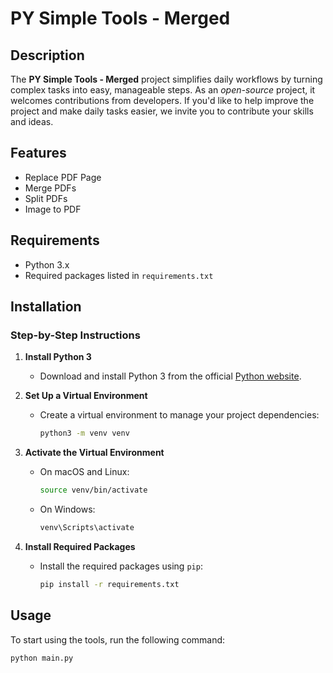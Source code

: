 # PY Simple Tools - Merged

## Description

The **PY Simple Tools - Merged** project simplifies daily workflows by turning complex tasks into easy, manageable steps. As an _open-source_ project, it welcomes contributions from developers. If you'd like to help improve the project and make daily tasks easier, we invite you to contribute your skills and ideas.

## Features

- Replace PDF Page
- Merge PDFs
- Split PDFs
- Image to PDF

## Requirements

- Python 3.x
- Required packages listed in `requirements.txt`

## Installation

### Step-by-Step Instructions

1. **Install Python 3**

   - Download and install Python 3 from the official [Python website](https://www.python.org/downloads/).

2. **Set Up a Virtual Environment**

   - Create a virtual environment to manage your project dependencies:
     ```bash
     python3 -m venv venv
     ```

3. **Activate the Virtual Environment**

   - On macOS and Linux:
     ```bash
     source venv/bin/activate
     ```
   - On Windows:
     ```bash
     venv\Scripts\activate
     ```

4. **Install Required Packages**
   - Install the required packages using `pip`:
     ```bash
     pip install -r requirements.txt
     ```

## Usage

To start using the tools, run the following command:

```bash
python main.py
```
